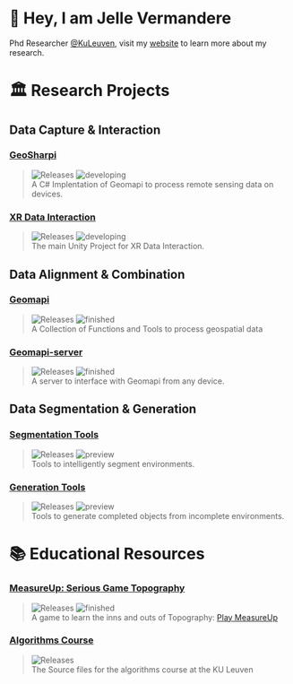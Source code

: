<link rel="stylesheet" href="https://cdn.jsdelivr.net/gh/devicons/devicon@v2.15.1/devicon.min.css">

# :wave: Hey, I am Jelle Vermandere
Phd Researcher [@KuLeuven](https://iiw.kuleuven.be/onderzoek/geomatics/home), visit my [website](http://research.jelle.gg) to learn more about my research.


# 🏛 Research Projects

## Data Capture & Interaction

### [GeoSharpi](https://github.com/JelleKUL/GeoSharpi) 
> <img alt="Releases" src="https://img.shields.io/badge/-Unity-000?logo=unity"> <img alt="developing" src="https://img.shields.io/badge/status-developing-yellow">\
> A C# Implentation of Geomapi to process remote sensing data on devices.

### [XR Data Interaction](https://github.com/JelleKUL/XRDataInteraction)
> <img alt="Releases" src="https://img.shields.io/badge/-Unity-000?logo=unity"> <img alt="developing" src="https://img.shields.io/badge/status-developing-yellow">\
> The main Unity Project for XR Data Interaction.

## Data Alignment & Combination

### [Geomapi](https://github.com/KU-Leuven-Geomatics/geomapi)
> <img alt="Releases" src="https://img.shields.io/badge/-Python-3776AB?logo=python&logoColor=white"> <img alt="finished" src="https://img.shields.io/badge/status-finished-green">\
> A Collection of Functions and Tools to process geospatial data

### [Geomapi-server](https://github.com/JelleKUL/geomapi-server) 
> <img alt="Releases" src="https://img.shields.io/badge/-Python-3776AB?logo=python&logoColor=white">  <img alt="finished" src="https://img.shields.io/badge/status-finished-green">\
> A server to interface with Geomapi from any device.

## Data Segmentation & Generation

### [Segmentation Tools](https://github.com/JelleKUL/segmentationtools) 
> <img alt="Releases" src="https://img.shields.io/badge/-Python-3776AB?logo=python&logoColor=white"> <img alt="preview" src="https://img.shields.io/badge/status-preview-orange">\
> Tools to intelligently segment environments.

### [Generation Tools](https://github.com/JelleKUL/generationtools) 
> <img alt="Releases" src="https://img.shields.io/badge/-Python-3776AB?logo=python&logoColor=white"> <img alt="preview" src="https://img.shields.io/badge/status-preview-orange">\
> Tools to generate completed objects from incomplete environments.



# :books: Educational Resources

### [MeasureUp: Serious Game Topography](https://github.com/JelleKUL/KULeuven-Game)
> <img alt="Releases" src="https://img.shields.io/badge/-Unity-000?logo=unity"> <img alt="finished" src="https://img.shields.io/badge/status-finished-green">\
> A game to learn the inns and outs of Topography: [Play MeasureUp](https://iiw.kuleuven.be/serious-game-topografie/)

### [Algorithms Course](https://github.com/JelleKUL/algorithms-course-student) 
> <img alt="Releases" src="https://img.shields.io/badge/-Python-3776AB?logo=python&logoColor=white">\
> The Source files for the algorithms course at the KU Leuven
